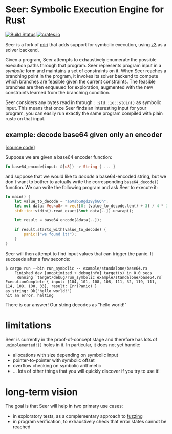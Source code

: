 # Seer: Symbolic Execution Engine for Rust

[![Build Status](https://travis-ci.org/dwrensha/seer.svg?branch=master)](https://travis-ci.org/dwrensha/seer)
[![crates.io](http://meritbadge.herokuapp.com/seer)](https://crates.io/crates/seer)

Seer is a fork of [miri](https://github.com/solson/miri)
that adds support for symbolic execution, using
[z3](https://github.com/Z3Prover/z3) as a solver backend.

Given a program, Seer attempts to exhaustively
enumerate the possible execution paths through that program.
Seer represents program input in a _symbolic_ form
and maintains a set of constraints on it.
When Seer reaches a branching point in the program, it
invokes its solver backend to compute which branches
are feasible given the current constraints. The feasible
branches are then enqueued for exploration, augmented with the
new constraints learned from the branching condition.

Seer considers any bytes read in through `::std::io::stdin()`
as symbolic input. This means that once
Seer finds an interesting input for your program,
you can easily run exactly the same program compiled with plain rustc
on that input.

## example: decode base64 given only an encoder

[[source code](/example/standalone/base64.rs)]

Suppose we are given a base64 encoder function:

```rust
fn base64_encode(input: &[u8]) -> String { ... }
```

and suppose that we would like to _decode_ a base64-encoded string,
but we don't want to bother to actually write the corresponding
`base64_decode()` function. We can write the following program and
ask Seer to execute it:


```rust
fn main() {
    let value_to_decode = "aGVsbG8gd29ybGQh";
    let mut data: Vec<u8> = vec![0; (value_to_decode.len() + 3) / 4 * 3];
    std::io::stdin().read_exact(&mut data[..]).unwrap();

    let result = base64_encode(&data[..]);

    if result.starts_with(value_to_decode) {
        panic!("we found it!");
    }
}
```

Seer will then attempt to find input values that can trigger the panic.
It succeeds after a few seconds:

```
$ cargo run --bin run_symbolic -- example/standalone/base64.rs
    Finished dev [unoptimized + debuginfo] target(s) in 0.0 secs
     Running `target/debug/run_symbolic example/standalone/base64.rs`
ExecutionComplete { input: [104, 101, 108, 108, 111, 32, 119, 111, 114, 108, 100, 33], result: Err(Panic) }
as string: Ok("hello world!")
hit an error. halting

```

There is our answer! Our string decodes as "hello world!"

# limitations

Seer is currently in the proof-of-concept stage
and therefore has lots of `unimplemented!()` holes in it.
In particular, it does not yet handle:

 - allocations with size depending on symbolic input
 - pointer-to-pointer with symbolic offset
 - overflow checking on symbolic arithmetic
 - ... lots of other things that you will quickly discover if you try to use it!

# long-term vision

The goal is that Seer will help in two primary use cases:

 - in exploratory tests, as a complementary approach to [fuzzing](https://github.com/rust-fuzz)
 - in program verification, to exhaustively check that error states cannot be reached
